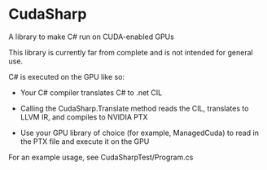 CudaSharp
=========

A library to make C# run on CUDA-enabled GPUs

This library is currently far from complete and is not intended for general use.

C# is executed on the GPU like so:

* Your C# compiler translates C# to .net CIL

* Calling the CudaSharp.Translate method reads the CIL, translates to LLVM IR, and compiles to NVIDIA PTX

* Use your GPU library of choice (for example, ManagedCuda) to read in the PTX file and execute it on the GPU

For an example usage, see CudaSharpTest/Program.cs
